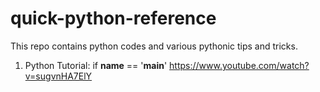 # quick-python-reference
This repo contains python codes and various pythonic tips and tricks. 


1. Python Tutorial: if __name__ == '__main__'
https://www.youtube.com/watch?v=sugvnHA7ElY